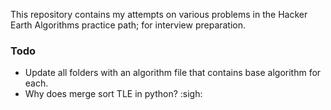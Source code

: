 This repository contains my attempts on various problems in the Hacker Earth Algorithms practice path; for interview preparation.

### Todo

* Update all folders with an algorithm file that contains base algorithm for each.
* Why does merge sort TLE in python? :sigh:


